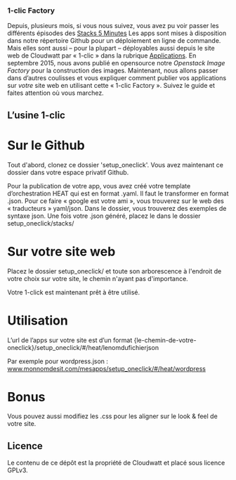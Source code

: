 ### 1-clic Factory

Depuis, plusieurs mois, si vous nous suivez, vous avez pu voir passer les différents épisodes des [Stacks 5 Minutes](http://dev.cloudwatt.com/fr/blog/index.html)
Les apps sont mises à disposition dans notre répertoire Github pour un déploiement en ligne de commande. Mais elles sont aussi – pour la plupart – déployables aussi depuis le site web de Cloudwatt par « 1-clic » dans la rubrique [Applications](https://www.cloudwatt.com/fr/applications/).
En septembre 2015, nous avons publié en opensource notre *Openstack Image Factory* pour la construction des images.
Maintenant, nous allons passer dans d’autres coulisses et vous expliquer comment publier vos applications sur *votre* site web en utilisant cette « 1-clic Factory ». Suivez le guide et faites attention où vous marchez.

## L’usine 1-clic

# Sur le Github
Tout d'abord, clonez ce dossier 'setup_oneclick'. Vous avez maintenant ce dossier dans votre espace privatif Github.

Pour la publication de votre app, vous avez créé votre template d’orchestration HEAT qui est en format .yaml. Il faut le transformer en format .json. Pour ce faire « google est votre ami », vous trouverez sur le web des « traducteurs » yaml/json.
Dans le dossier, vous trouverez des exemples de syntaxe json.
Une fois votre .json généré, placez le dans le dossier setup_oneclick/stacks/

# Sur votre site web
Placez le dossier setup_oneclick/ et toute son arborescence à l'endroit de votre choix sur votre site, le chemin n'ayant pas d'importance.

Votre 1-click est maintenant prêt à être utilisé.

# Utilisation 

L’url de l’apps sur votre site est d’un format {le-chemin-de-votre-oneclick}/setup_oneclick/#/heat/lenomdufichierjson

Par exemple pour wordpress.json : www.monnomdesit.com/mesapps/setup_oneclick/#/heat/wordpress

# Bonus
Vous pouvez aussi modifiez les .css pour les aligner sur le look & feel de votre site.

## Licence
Le contenu de ce dépôt est la propriété de Cloudwatt et placé sous licence GPLv3.
